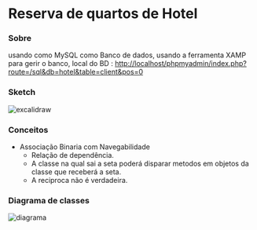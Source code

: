 # Reserva de quartos de Hotel
### Sobre
usando como MySQL como Banco de dados, usando a ferramenta XAMP para gerir o banco, local do BD : [http://localhost/phpmyadmin/index.php?route=/sql&db=hotel&table=client&pos=0](http://localhost/phpmyadmin/index.php?route=/database/structure&db=hotel)
### Sketch
![excalidraw](https://excalidraw.com/#json=-nQkkGV6C_nD1UyzCaMx8,v5pf26slzT6mA3V2c-vjSg)

### Conceitos
- Associação Binaria com Navegabilidade
    - Relação de dependência.
    - A classe na qual sai a seta poderá disparar metodos em objetos da classe que receberá a seta.
    - A reciproca não é verdadeira.

### Diagrama de classes
![diagrama](http://www.plantuml.com/plantuml/proxy?cache=no&src=https://raw.githubusercontent.com/Enzuldo2/reserva-de-hotel/main/diagrama_de_classes.iuml)



